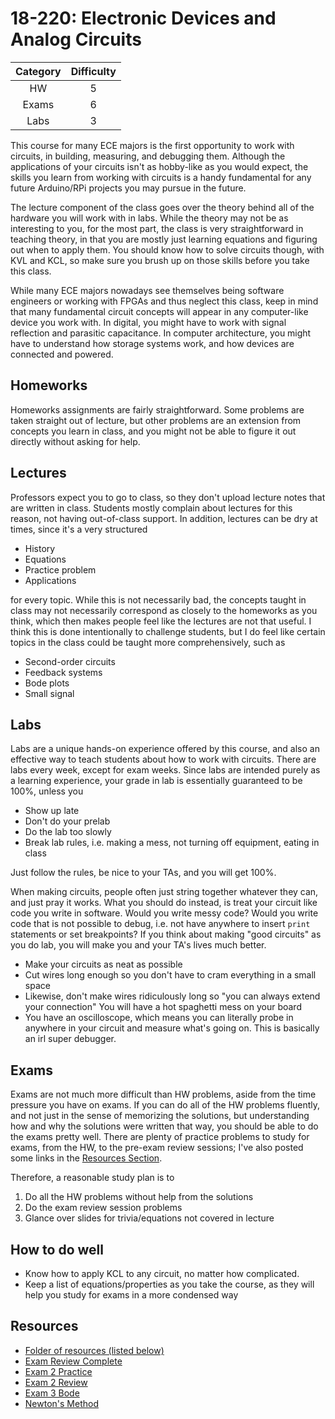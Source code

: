 # 18-220: Electronic Devices and Analog Circuits

| Category | Difficulty |
|:-:       | :-:        |
| HW       | 5          |
| Exams    | 6          |
| Labs     | 3          |

This course for many ECE majors is the first opportunity to work with circuits,
in building, measuring, and debugging them. Although the applications of your
circuits isn't as hobby-like as you would expect, the skills you learn from
working with circuits is a handy fundamental for any future Arduino/RPi projects
you may pursue in the future.

The lecture component of the class goes over the theory behind all of the hardware
you will work with in labs. While the theory may not be as interesting to you, for
the most part, the class is very straightforward in teaching theory, in that you are
mostly just learning equations and figuring out when to apply them. You should know how
to solve circuits though, with KVL and KCL, so make sure you brush up on those skills before
you take this class.

While many ECE majors nowadays see themselves being software engineers or working with FPGAs
and thus neglect this class, keep in mind that many fundamental circuit concepts will appear
in any computer-like device you work with. In digital, you might have to work with signal reflection
and parasitic capacitance. In computer architecture, you might have to understand how
storage systems work, and how devices are connected and powered.

## Homeworks

Homeworks assignments are fairly straightforward. Some problems are taken straight out
of lecture, but other problems are an extension from concepts you learn in class,
and you might not be able to figure it out directly without asking for help.

## Lectures

Professors expect you to go to class, so they don't upload lecture notes
that are written in class. Students mostly complain about lectures for this reason,
not having out-of-class support. In addition, lectures can be dry at times, since
it's a very structured

- History
- Equations
- Practice problem
- Applications

for every topic. While this is not necessarily bad, the concepts taught in class
may not necessarily correspond as closely to the homeworks as you think, which
then makes people feel like the lectures are not that useful. I think this is
done intentionally to challenge students, but I do feel like certain topics in
the class could be taught more comprehensively, such as

- Second-order circuits
- Feedback systems
- Bode plots
- Small signal

## Labs

Labs are a unique hands-on experience offered by this course, and also an
effective way to teach students about how to work with circuits. There are labs every week, except for exam weeks. Since labs are intended purely as a learning experience, your grade in lab is essentially guaranteed to be 100%, unless you

- Show up late
- Don't do your prelab
- Do the lab too slowly
- Break lab rules, i.e. making a mess, not turning off equipment, eating in class

Just follow the rules, be nice to your TAs, and you will get 100%.

When making circuits, people often just string together whatever they can, and just pray it works. What you should do instead, is treat your circuit like code you write in software. Would you write messy code? Would you write code that is not possible to debug, i.e. not have anywhere to insert `print` statements or set breakpoints? If you think about making "good circuits" as you do lab, you will make you and your TA's lives much better.

- Make your circuits as neat as possible
- Cut wires long enough so you don't have to cram everything in a small space
- Likewise, don't make wires ridiculously long so "you can always extend your connection" You will have a hot spaghetti mess on your board
- You have an oscilloscope, which means you can literally probe in anywhere in your circuit and measure what's going on. This is basically an irl super debugger.

## Exams

Exams are not much more difficult than HW problems, aside from the time pressure you have on exams. If you can do all of the HW problems fluently,
and not just in the sense of memorizing the solutions, but understanding how and why the solutions were written that way, you should be able to do
the exams pretty well. There are plenty of practice problems to study for exams, from the HW, to the pre-exam review sessions; I've also posted some links in the [Resources Section](#resources).

Therefore, a reasonable study plan is to

1. Do all the HW problems without help from the solutions
2. Do the exam review session problems
3. Glance over slides for trivia/equations not covered in lecture


## How to do well

- Know how to apply KCL to any circuit, no matter how complicated.
- Keep a list of equations/properties as you take the course, as they will help you study for exams in a more condensed way

## Resources

- [Folder of resources (listed below)](https://github.com/mikinty/CMU-Notes/tree/master/18-220)
- [Exam Review Complete](https://github.com/mikinty/CMU-Notes/tree/master/18-220/18220_exam_review.pdf)
- [Exam 2 Practice](https://github.com/mikinty/CMU-Notes/tree/master/18-220/18220_E2_Practice.pdf)
- [Exam 2 Review](https://github.com/mikinty/CMU-Notes/tree/master/18-220/18220_E2_Review.pdf)
- [Exam 3 Bode](https://github.com/mikinty/CMU-Notes/tree/master/18-220/18220_E3_Bode.pdf)
- [Newton's Method](https://github.com/mikinty/CMU-Notes/tree/master/18-220/newtons.pdf)